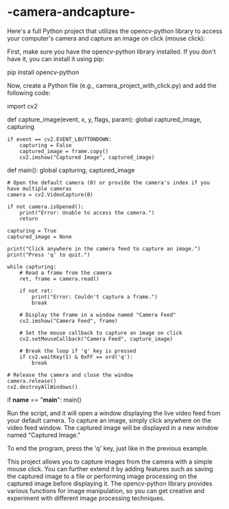 # -camera-andcapture-
Here's a full Python project that utilizes the opencv-python library to access your computer's camera and capture an image on click (mouse click):

First, make sure you have the opencv-python library installed. If you don't have it, you can install it using pip:

pip install opencv-python

Now, create a Python file (e.g., camera_project_with_click.py) and add the following code:

import cv2

def capture_image(event, x, y, flags, param):
    global captured_image, capturing

    if event == cv2.EVENT_LBUTTONDOWN:
        capturing = False
        captured_image = frame.copy()
        cv2.imshow("Captured Image", captured_image)

def main():
    global capturing, captured_image

    # Open the default camera (0) or provide the camera's index if you have multiple cameras
    camera = cv2.VideoCapture(0)

    if not camera.isOpened():
        print("Error: Unable to access the camera.")
        return

    capturing = True
    captured_image = None

    print("Click anywhere in the camera feed to capture an image.")
    print("Press 'q' to quit.")

    while capturing:
        # Read a frame from the camera
        ret, frame = camera.read()

        if not ret:
            print("Error: Couldn't capture a frame.")
            break

        # Display the frame in a window named "Camera Feed"
        cv2.imshow("Camera Feed", frame)

        # Set the mouse callback to capture an image on click
        cv2.setMouseCallback("Camera Feed", capture_image)

        # Break the loop if 'q' key is pressed
        if cv2.waitKey(1) & 0xFF == ord('q'):
            break

    # Release the camera and close the window
    camera.release()
    cv2.destroyAllWindows()

if __name__ == "__main__":
    main()


Run the script, and it will open a window displaying the live video feed from your default camera. To capture an image, simply click anywhere on the video feed window. The captured image will be displayed in a new window named "Captured Image."

To end the program, press the 'q' key, just like in the previous example.

This project allows you to capture images from the camera with a simple mouse click. You can further extend it by adding features such as saving the captured image to a file or performing image processing on the captured image before displaying it. The opencv-python library provides various functions for image manipulation, so you can get creative and experiment with different image processing techniques.
